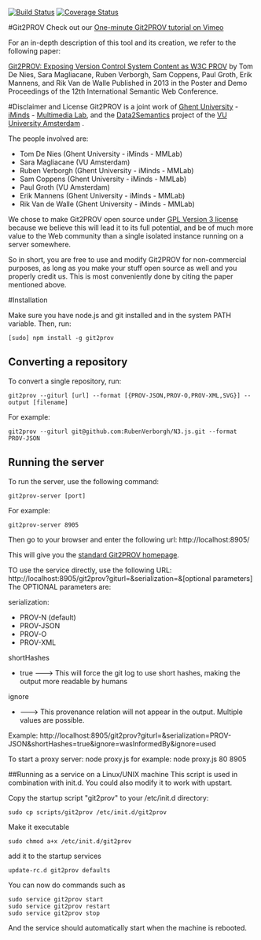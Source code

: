 
[![Build Status](https://travis-ci.org/vladistan/Git2PROV.svg?branch=feature%2Funit-tests)](https://travis-ci.org/vladistan/Git2PROV.svg?branch=feature%2Funit-tests)
[![Coverage Status](https://img.shields.io/coveralls/vladistan/Git2PROV.svg)](https://coveralls.io/r/vladistan/Git2PROV)

#Git2PROV
Check out our [One-minute Git2PROV tutorial on Vimeo](http://vimeo.com/70980809)

For an in-depth description of this tool and its creation, we refer to the following paper:

[Git2PROV: Exposing Version Control System Content as W3C PROV](http://www.iswc2013.semanticweb.org/sites/default/files/iswc_demo_32_0.pdf)
by Tom De Nies, Sara Magliacane, Ruben Verborgh, Sam Coppens, Paul Groth, Erik Mannens, and Rik Van de Walle
Published in 2013 in the Poster and Demo Proceedings of the 12th International Semantic Web Conference.

#Disclaimer and License
Git2PROV is a joint work of [Ghent University](http://www.ugent.be/) - [iMinds](http://www.iminds.be/) - [Multimedia Lab](http://mmlab.be/), and the [Data2Semantics](http://www.data2semantics.org/) project of the [VU University Amsterdam](http://www.vu.nl/) .

The people involved are:
* Tom De Nies (Ghent University - iMinds - MMLab)
* Sara Magliacane (VU Amsterdam)
* Ruben Verborgh (Ghent University - iMinds - MMLab)
* Sam Coppens (Ghent University - iMinds - MMLab)
* Paul Groth (VU Amsterdam)
* Erik Mannens (Ghent University - iMinds - MMLab)
* Rik Van de Walle (Ghent University - iMinds - MMLab)

We chose to make Git2PROV open source under [GPL Version 3 license](http://www.gnu.org/licenses/gpl.html) because we believe this will lead it to its full potential, and be of much more value to the Web community than a single isolated instance running on a server somewhere.

So in short, you are free to use and modify Git2PROV for non-commercial purposes, as long as you make your stuff open source as well and you properly credit us. This is most conveniently done by citing the paper mentioned above.

#Installation

Make sure you have node.js and git installed and in the system PATH variable. Then, run:
```
[sudo] npm install -g git2prov
```

## Converting a repository
To convert a single repository, run:

    git2prov --giturl [url] --format [{PROV-JSON,PROV-O,PROV-XML,SVG}] --output [filename]

For example:

    git2prov --giturl git@github.com:RubenVerborgh/N3.js.git --format PROV-JSON

## Running the server
To run the server, use the following command:

    git2prov-server [port]

For example:

    git2prov-server 8905

Then go to your browser and enter the following url:
http://localhost:8905/

This will give you the [standard Git2PROV homepage](http://git2prov.org).

TO use the service directly, use the following URL:
http://localhost:8905/git2prov?giturl=<your open git repository>&serialization=<your serialization of choice>&[optional parameters]
The OPTIONAL parameters are:

serialization:
* PROV-N (default)
* PROV-JSON
* PROV-O
* PROV-XML

shortHashes
* true ---> This will force the git log to use short hashes, making the output more readable by humans
  
ignore
* <provenanceRelation> ---> This provenance relation will not appear in the output. Multiple values are possible.
    
Example:
http://localhost:8905/git2prov?giturl=<your open git repository>&serialization=PROV-JSON&shortHashes=true&ignore=wasInformedBy&ignore=used

To start a proxy server:
    node proxy.js <port> <target port>
for example:
    node proxy.js 80 8905

##Running as a service on a Linux/UNIX machine
This script is used in combination with init.d. You could also modify it to work with upstart.

Copy the startup script "git2prov" to your /etc/init.d directory:
```
sudo cp scripts/git2prov /etc/init.d/git2prov
```
Make it executable
```
sudo chmod a+x /etc/init.d/git2prov
```
add it to the startup services
```
update-rc.d git2prov defaults
```
You can now do commands such as
```
sudo service git2prov start
sudo service git2prov restart
sudo service git2prov stop
```

And the service should automatically start when the machine is rebooted.

